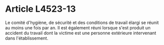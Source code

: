 # Article L4523-13

Le comité d'hygiène, de sécurité et des conditions de travail élargi se réunit au moins une fois par an. Il est également réuni lorsque s'est produit un accident du travail dont la victime est une personne extérieure intervenant dans l'établissement.